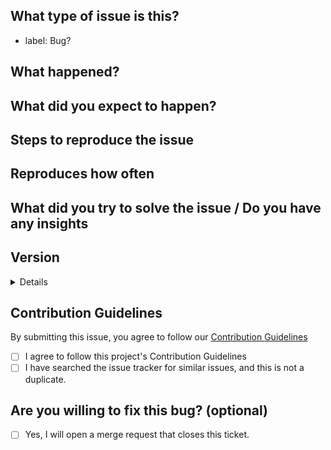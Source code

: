 <!--
  This issue template is for bug reports.
	There are other issue templates for feature requests, refactor proposals, and discussions,
	so please use them if this is not a bug report.

	Also, you don't need to prefix the issue title with "Bug:", because it's
	managed by issue labels.
-->

<!-- 💖 Thanks for taking the time to fill out this bug report!
💁 Having trouble with deployment? [Ask the support chat.](https://matrix.to/#/#firefish-community:nitro.chat)
🔒 Found a security vulnerability? [Please disclose it responsibly.](https://firefish.dev/firefish/firefish/-/blob/develop/SECURITY.md)
🤝 By submitting this issue, you agree to follow our [Contribution Guidelines.](https://firefish.dev/firefish/firefish/-/blob/develop/CONTRIBUTING.md) -->

## What type of issue is this?
<!-- If this happens on your device and has to do with the user interface, it's client-side. If this happens on either with the API or the backend, or you got a server-side error in the client, it's server-side. -->

<!-- Uncomment (remove surrounding arrow signs) the following line(s) to specify the category of this issue. -->
<!-- * label: Server -->
<!-- * label: Client -->
<!-- * label: Mobile -->
<!-- * label: Third-party-client -->
<!-- * label: Docs -->
<!-- * label: Locale -->
<!-- * label: Build from source -->
<!-- * label: Container -->
<!-- * label: Firefish API -->
<!-- * label: Mastodon API -->

<!-- Please do not edit the next line -->
* label: Bug?

## What happened?
<!-- Please give us a brief description of what happened. -->


## What did you expect to happen?
<!-- Please give us a brief description of what you expected to happen. -->


## Steps to reproduce the issue
<!-- Please describe how to reproduce this issue (preferably, in a ordered list) -->


## Reproduces how often
<!-- Is it always reproducible, or is it conditional/probabilistic ? -->


## What did you try to solve the issue / Do you have any insights
<!-- Not to repeat the same thing, let us share what you have tried so far. -->


## Version
<!-- What version of firefish is your instance running? You can find this by the instance information page. -->


<details>

### Instance
<!-- What instance of firefish are you using? -->


### What browser are you using? (client-side issues only)


### What operating system are you using? (client-side issues only)


### How do you deploy Firefish on your server? (server-side issues only)


### What operating system are you using? (Server-side issues only)


### Relevant log output
<!-- Please copy and paste any relevant log output. -->


</details>

## Contribution Guidelines
By submitting this issue, you agree to follow our [Contribution Guidelines](https://firefish.dev/firefish/firefish/-/blob/develop/CONTRIBUTING.md)
- [ ] I agree to follow this project's Contribution Guidelines
- [ ] I have searched the issue tracker for similar issues, and this is not a duplicate.

## Are you willing to fix this bug? (optional)
- [ ] Yes, I will open a merge request that closes this ticket.

<!--
	Please tell us how to fix this bug.
	As noted in the contribution guidelines, there is a good chance that your
	merge request will not be merged if there is no agreement with the project maintainers.
	However, we are currently so understaffed that it is virtually impossible to
	respond to every single proposal. So, feel free to implement it if there is no response
	for more than a week or there is a thumbs-up emoji reaction from the project maintainer(s).

	Many thanks for your involvement!
-->

